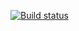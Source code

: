 [![Build status](https://ci.appveyor.com/api/projects/status/sw0umk0gr6w0p4p1?svg=true)](https://ci.appveyor.com/project/ITgynQA/patternsandallure)
